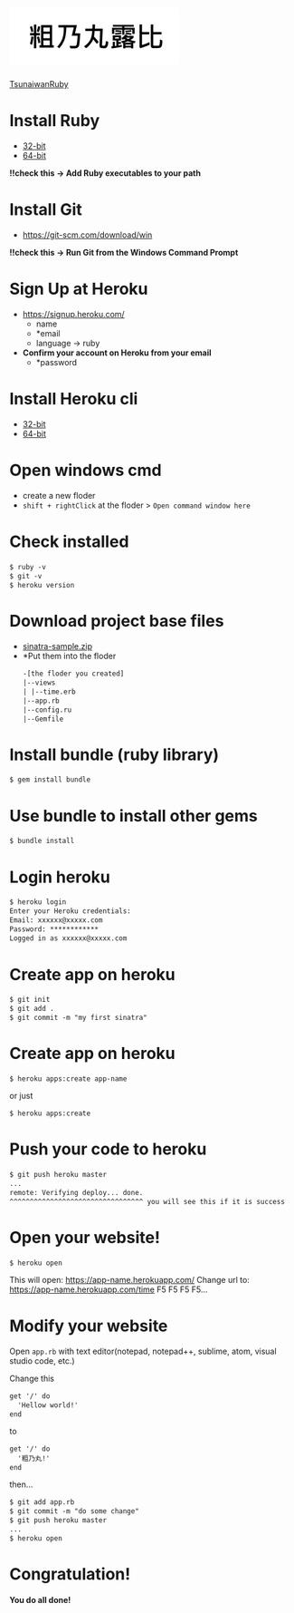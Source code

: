 # ![TsunaiwanRuby](https://github.com/Komica20160704/TsunaiwanRuby/blob/master/public/icon.png "TsunaiwanRuby")
[TsunaiwanRuby](https://test-0722.herokuapp.com/just-do-it.html)
# Install Ruby
- [32-bit](https://github.com/oneclick/rubyinstaller2/releases/download/2.4.1-2/rubyinstaller-2.4.1-2-x86.exe)
- [64-bit](https://github.com/oneclick/rubyinstaller2/releases/download/2.4.1-2/rubyinstaller-2.4.1-2-x64.exe)

**!!check this -> Add Ruby executables to your path**
# Install Git
- https://git-scm.com/download/win

**!!check this -> Run Git from the Windows Command Prompt**
# Sign Up at Heroku
- https://signup.heroku.com/
  - name
  -  \*email
  - language -> ruby
- **Confirm your account on Heroku from your email**
  - \*password    
# Install Heroku cli
- [32-bit](https://cli-assets.heroku.com/branches/v6/heroku-windows-386.exe)
- [64-bit](https://cli-assets.heroku.com/branches/v6/heroku-windows-amd64.exe)
# Open windows cmd
- create a new floder
- `shift + rightClick` at the floder > `Open command window here`
# Check installed
```
$ ruby -v
$ git -v
$ heroku version
```
# Download project base files
- [sinatra-sample.zip](https://test-0722.herokuapp.com/sinatra-sample.zip)
- \*Put them into the floder
  ```
  -[the floder you created]
  |--views                 
  | |--time.erb            
  |--app.rb                
  |--config.ru             
  |--Gemfile               
  ```
# Install bundle (ruby library)
    $ gem install bundle
# Use bundle to install other gems
    $ bundle install
# Login heroku
    $ heroku login
    Enter your Heroku credentials:
    Email: xxxxxx@xxxxx.com
    Password: ************
    Logged in as xxxxxx@xxxxx.com
# Create app on heroku
    $ git init
    $ git add .
    $ git commit -m "my first sinatra"
# Create app on heroku
```    
$ heroku apps:create app-name
```
or just
```
$ heroku apps:create
```

# Push your code to heroku
    $ git push heroku master
    ...
    remote: Verifying deploy... done.
    ^^^^^^^^^^^^^^^^^^^^^^^^^^^^^^^^^ you will see this if it is success

# Open your website!
    $ heroku open
This will open: https://app-name.herokuapp.com/
Change url to: https://app-name.herokuapp.com/time
F5 F5 F5 F5...

# Modify your website
Open `app.rb` with text editor(notepad, notepad++, sublime, atom, visual studio code, etc.)

Change this
```
get '/' do
  'Hellow world!'
end
```
to
```
get '/' do
  '粗乃丸!'
end
```
then...
```
$ git add app.rb
$ git commit -m "do some change"
$ git push heroku master
...
$ heroku open
```
# Congratulation!
#### You do all done!
